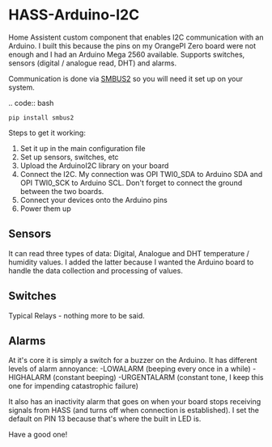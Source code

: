 # HASS-Arduino-I2C
Home Assistent custom component that enables I2C communication with an Arduino. I built this because the pins on my OrangePI Zero board were not enough and I had an Arduino Mega 2560 available.
Supports switches, sensors (digital / analogue read, DHT) and alarms.

Communication is done via [SMBUS2](https://pypi.org/project/smbus2/) so you will need it set up on your system.

.. code:: bash

    pip install smbus2

Steps to get it working:
1. Set it up in the main configuration file
2. Set up sensors, switches, etc
3. Upload the ArduinoI2C library on your board
4. Connect the I2C. My connection was OPI TWI0_SDA to Arduino SDA and OPI TWI0_SCK to Arduino SCL. Don't forget to connect the ground between the two boards.
5. Connect your devices onto the Arduino pins
6. Power them up

Sensors
---------------------
It can read three types of data: Digital, Analogue and DHT temperature / humidity values. I added the latter because I wanted the Arduino board to handle the data collection and processing of values.

Switches
---------------------
Typical Relays - nothing more to be said.

Alarms
---------------------
At it's core it is simply a switch for a buzzer on the Arduino. It has different levels of alarm annoyance:
-LOWALARM (beeping every once in a while)
-HIGHALARM (constant beeping)
-URGENTALARM (constant tone, I keep this one for impending catastrophic failure)

It also has an inactivity alarm that goes on when your board stops receiving signals from HASS (and turns off when connection is established). I set the default on PIN 13 because that's where the built in LED is.


Have a good one!
